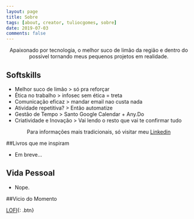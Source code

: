 ```yaml
---
layout: page
title: Sobre
tags: [about, creator, tuliocgomes, sobre]
date: 2019-07-03
comments: false
---
```


<center> Apaixonado por tecnologia, o melhor suco de limão da região e dentro do possivel tornando meus pequenos projetos em realidade.</center>

## Softskills
* Melhor suco de limão > só pra reforçar
* Ética no trabalho > infosec sem ética = treta
* Comunicação eficaz > mandar email nao custa nada
* Atividade repetitiva? > Então automatize
* Gestão de Tempo > Santo Google Calendar + Any.Do
* Criatividade e Inovação > Vai lendo o resto que vai te confirmar tudo

<center> Para informações mais tradicionais, só visitar meu <a href="https://www.linkedin.com/in/tuliocgomes/">Linkedin</a>
</center>


##Livros que me inspiram
* Em breve...

## Vida Pessoal
* Nope.

##Vicio do Momento

[LOFI](https://www.youtube.com/watch?v=hHW1oY26kxQ){: .btn}
